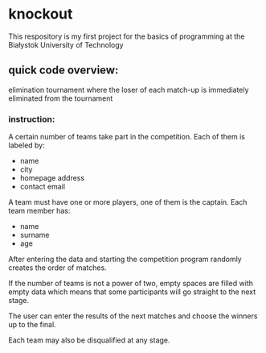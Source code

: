 # knockout
 This respository is my first project for the basics of programming at the Białystok University of Technology
## quick code overview: 
 elimination tournament where the loser of each match-up is immediately eliminated from the tournament

### instruction: 
 A certain number of teams take part in the competition. 
 Each of them is labeled by: 
 * name
 * city
 * homepage address
 * contact email  
 
 A team must have one or more players, one of them is the captain.
 Each team member has:
 * name  
 * surname  
 * age  
 
 After entering the data and starting the competition program randomly creates the order of matches.
 
 If the number of teams is not a power of two, empty spaces are filled with empty data which means that some participants will go straight to the next stage.
 
 The user can enter the results of the next matches and choose the winners up to the final.
 
 Each team may also be disqualified at any stage.



